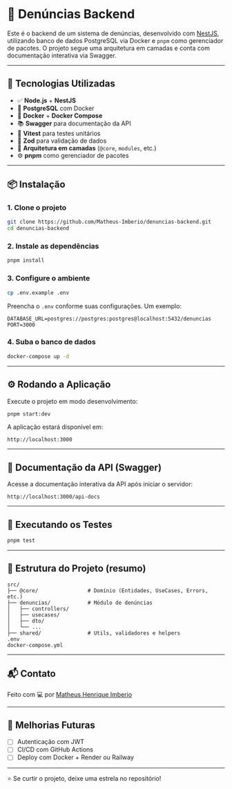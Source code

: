# 📢 Denúncias Backend

Este é o backend de um sistema de denúncias, desenvolvido com [NestJS](https://nestjs.com/), utilizando banco de dados PostgreSQL via Docker e `pnpm` como gerenciador de pacotes. O projeto segue uma arquitetura em camadas e conta com documentação interativa via Swagger.

---

## 🚀 Tecnologias Utilizadas

- ✅ **Node.js** + **NestJS**
- 🐘 **PostgreSQL** com Docker
- 🐳 **Docker** + **Docker Compose**
- 📚 **Swagger** para documentação da API
- 🧪 **Vitest** para testes unitários
- 🔐 **Zod** para validação de dados
- 🧱 **Arquitetura em camadas** (`@core`, `modules`, etc.)
- ⚙️ **pnpm** como gerenciador de pacotes

---

## 📦 Instalação

### 1. Clone o projeto

```bash
git clone https://github.com/Matheus-Imberio/denuncias-backend.git
cd denuncias-backend
```

### 2. Instale as dependências

```bash
pnpm install
```

### 3. Configure o ambiente

```bash
cp .env.example .env
```

Preencha o `.env` conforme suas configurações. Um exemplo:

```
DATABASE_URL=postgres://postgres:postgres@localhost:5432/denuncias
PORT=3000
```

### 4. Suba o banco de dados

```bash
docker-compose up -d
```

---

## ⚙️ Rodando a Aplicação

Execute o projeto em modo desenvolvimento:

```bash
pnpm start:dev
```

A aplicação estará disponível em:

```
http://localhost:3000
```

---

## 📄 Documentação da API (Swagger)

Acesse a documentação interativa da API após iniciar o servidor:

```
http://localhost:3000/api-docs
```

---

## 🧪 Executando os Testes

```bash
pnpm test
```

---

## 📂 Estrutura do Projeto (resumo)

```
src/
├── @core/                # Domínio (Entidades, UseCases, Errors, etc.)
├── denuncias/            # Módulo de denúncias
│   ├── controllers/
│   ├── usecases/
│   ├── dto/
│   └── ...
├── shared/               # Utils, validadores e helpers
.env
docker-compose.yml
```

---

## 📬 Contato

Feito com 💻 por [Matheus Henrique Imberio](https://www.linkedin.com/in/matheusimberio)

---

## 📌 Melhorias Futuras

- [ ] Autenticação com JWT
- [ ] CI/CD com GitHub Actions
- [ ] Deploy com Docker + Render ou Railway

---

⭐ Se curtir o projeto, deixe uma estrela no repositório!
